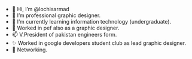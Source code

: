 - 👋 Hi, I’m @lochisarmad
- 👀 I’m professional graphic designer.
- 🌱 I’m currently learning information technology (undergraduate).
- 💞️ Worked in pef also as a graphic designer.
- 📫 V.President of pakistan engineers form.
- ✨ Worked in google developers student club as lead graphic designer.
- 💸 Networking.
<!---
lochisarmad/lochisarmad is a ✨ special ✨ repository because its `README.md` (this file) appears on your GitHub profile.
You can click the Preview link to take a look at your changes.
--->
